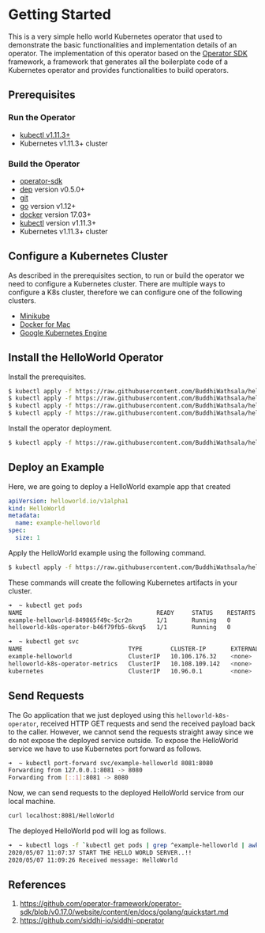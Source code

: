 # Getting Started
This is a very simple hello world Kubernetes operator that used to demonstrate the basic functionalities and implementation details of an operator. The implementation of this operator based on the [Operator SDK](https://github.com/operator-framework/operator-sdk/) framework, a framework that generates all the boilerplate code of a Kubernetes operator and provides functionalities to build operators.

## Prerequisites

### Run the Operator
- [kubectl v1.11.3+](https://kubernetes.io/docs/tasks/tools/install-kubectl/)
- Kubernetes v1.11.3+ cluster

### Build the Operator
- [operator-sdk](https://github.com/operator-framework/operator-sdk/blob/master/doc/user/install-operator-sdk.md)
- [dep](https://golang.github.io/dep/docs/installation.html) version v0.5.0+
- [git](https://git-scm.com/downloads)
- [go](https://golang.org/dl/) version v1.12+
- [docker](https://docs.docker.com/install/) version 17.03+
- [kubectl](https://kubernetes.io/docs/tasks/tools/install-kubectl/) version v1.11.3+
- Kubernetes v1.11.3+ cluster

## Configure a Kubernetes Cluster
As described in the prerequisites section, to run or build the operator we need to configure a Kubernetes cluster. There are multiple ways to configure a K8s cluster, therefore we can configure one of the following clusters. 

- [Minikube](https://github.com/kubernetes/minikube#installation)
- [Docker for Mac](https://docs.docker.com/docker-for-mac/install/)
- [Google Kubernetes Engine](https://github.com/siddhi-io/siddhi-operator/blob/v0.2.2/docs/gke-setup.md)

## Install the HelloWorld Operator

Install the prerequisites.
```sh
$ kubectl apply -f https://raw.githubusercontent.com/BuddhiWathsala/helloworld-k8s-operator/v0.3.0/deploy/crds/helloworld.io_helloworlds_crd.yaml
$ kubectl apply -f https://raw.githubusercontent.com/BuddhiWathsala/helloworld-k8s-operator/v0.3.0/deploy/service_account.yaml
$ kubectl apply -f https://raw.githubusercontent.com/BuddhiWathsala/helloworld-k8s-operator/v0.3.0/deploy/role.yaml
$ kubectl apply -f https://raw.githubusercontent.com/BuddhiWathsala/helloworld-k8s-operator/v0.3.0/deploy/role_binding.yaml
```
Install the operator deployment.

```sh
$ kubectl apply -f https://raw.githubusercontent.com/BuddhiWathsala/helloworld-k8s-operator/v0.3.0/deploy/operator.yaml
```

## Deploy an Example

Here, we are going to deploy a HelloWorld example app that created 
```yaml
apiVersion: helloworld.io/v1alpha1
kind: HelloWorld
metadata:
  name: example-helloworld
spec:
  size: 1
```

Apply the HelloWorld example using the following command.
```sh
$ kubectl apply -f https://raw.githubusercontent.com/BuddhiWathsala/helloworld-k8s-operator/v0.3.0/deploy/crds/helloworld.io_v1alpha1_helloworld_cr.yaml
```

These commands will create the following Kubernetes artifacts in your cluster.

```sh
➜  ~ kubectl get pods
NAME                                      READY     STATUS    RESTARTS   AGE
example-helloworld-849865f49c-5cr2n       1/1       Running   0          84s
helloworld-k8s-operator-b46f79fb5-6kvq5   1/1       Running   0          112s

➜  ~ kubectl get svc
NAME                              TYPE        CLUSTER-IP       EXTERNAL-IP   PORT(S)             AGE
example-helloworld                ClusterIP   10.106.176.32    <none>        8080/TCP            97s
helloworld-k8s-operator-metrics   ClusterIP   10.108.109.142   <none>        8383/TCP,8686/TCP   108s
kubernetes                        ClusterIP   10.96.0.1        <none>        443/TCP             4d19h
```

## Send Requests

The Go application that we just deployed using this `helloworld-k8s-operator`, received HTTP GET requests and send the received payload back to the caller. However, we cannot send the requests straight away since we do not expose the deployed service outside. To expose the HelloWorld service we have to use Kubernetes port forward as follows.
```sh
➜  ~ kubectl port-forward svc/example-helloworld 8081:8080
Forwarding from 127.0.0.1:8081 -> 8080
Forwarding from [::1]:8081 -> 8080
```

Now, we can send requests to the deployed HelloWorld service from our local machine.

```sh
curl localhost:8081/HelloWorld
```

The deployed HelloWorld pod will log as follows.

```sh
➜  ~ kubectl logs -f `kubectl get pods | grep ^example-helloworld | awk '{print $1}'`
2020/05/07 11:07:37 START THE HELLO WORLD SERVER..!!
2020/05/07 11:09:26 Received message: HelloWorld
```

## References

1. https://github.com/operator-framework/operator-sdk/blob/v0.17.0/website/content/en/docs/golang/quickstart.md
1. https://github.com/siddhi-io/siddhi-operator